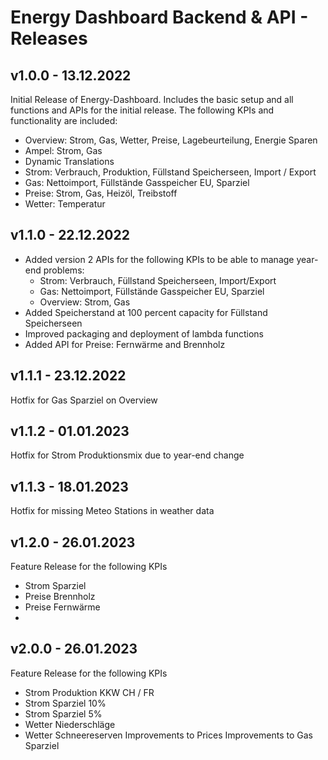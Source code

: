 # Energy Dashboard Backend & API - Releases

## v1.0.0 - 13.12.2022
Initial Release of Energy-Dashboard. Includes the basic setup and all functions and APIs for the initial release. The following KPIs and functionality are included:
- Overview: Strom, Gas, Wetter, Preise, Lagebeurteilung, Energie Sparen
- Ampel: Strom, Gas
- Dynamic Translations
- Strom: Verbrauch, Produktion, Füllstand Speicherseen, Import / Export
- Gas: Nettoimport, Füllstände Gasspeicher EU, Sparziel
- Preise: Strom, Gas, Heizöl, Treibstoff
- Wetter: Temperatur

## v1.1.0 - 22.12.2022
- Added version 2 APIs for the following KPIs to be able to manage year-end problems:
   - Strom: Verbrauch, Füllstand Speicherseen, Import/Export
   - Gas: Nettoimport, Füllstände Gasspeicher EU, Sparziel
   - Overview: Strom, Gas
- Added Speicherstand at 100 percent capacity for Füllstand Speicherseen
- Improved packaging and deployment of lambda functions
- Added API for Preise: Fernwärme and Brennholz

## v1.1.1 - 23.12.2022
Hotfix for Gas Sparziel on Overview

## v1.1.2 - 01.01.2023
Hotfix for Strom Produktionsmix due to year-end change

## v1.1.3 - 18.01.2023

Hotfix for missing Meteo Stations in weather data

## v1.2.0 - 26.01.2023

Feature Release for the following KPIs

- Strom Sparziel
- Preise Brennholz
- Preise Fernwärme
-

## v2.0.0 - 26.01.2023

Feature Release for the following KPIs

- Strom Produktion KKW CH / FR
- Strom Sparziel 10%
- Strom Sparziel 5%
- Wetter Niederschläge
- Wetter Schneereserven
  Improvements to Prices
  Improvements to Gas Sparziel

